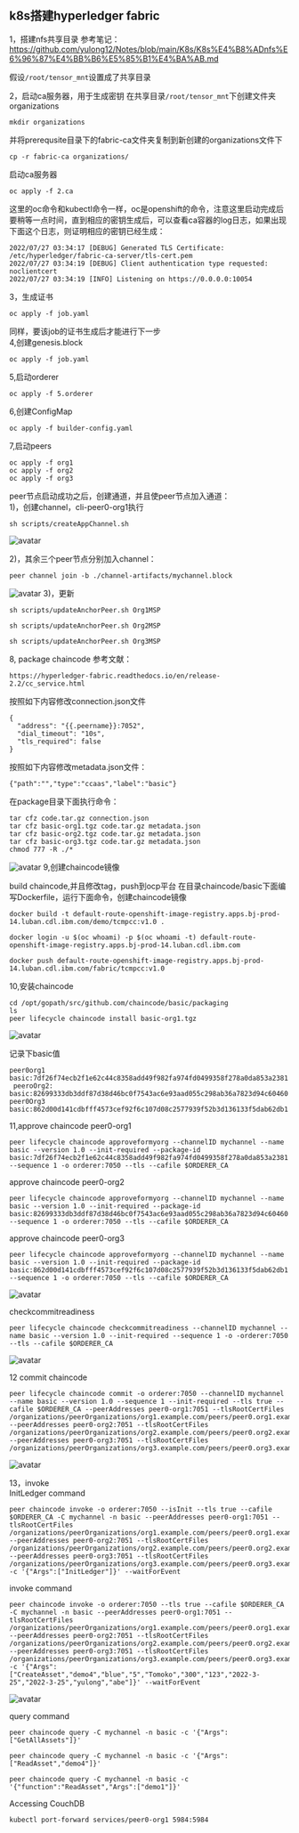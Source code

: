 ## k8s搭建hyperledger fabric
1，搭建nfs共享目录
参考笔记：  
https://github.com/yulong12/Notes/blob/main/K8s/K8s%E4%B8%ADnfs%E6%96%87%E4%BB%B6%E5%85%B1%E4%BA%AB.md

假设`/root/tensor_mnt`设置成了共享目录

2，启动ca服务器，用于生成密钥
在共享目录`/root/tensor_mnt`下创建文件夹organizations
```
mkdir organizations
```
并将prerequsite目录下的fabric-ca文件夹复制到新创建的organizations文件下
```
cp -r fabric-ca organizations/
```
启动ca服务器  
```
oc apply -f 2.ca
```
这里的oc命令和kubectl命令一样，oc是openshift的命令，注意这里启动完成后要稍等一点时间，直到相应的密钥生成后，可以查看ca容器的log日志，如果出现下面这个日志，则证明相应的密钥已经生成：
```
2022/07/27 03:34:17 [DEBUG] Generated TLS Certificate: /etc/hyperledger/fabric-ca-server/tls-cert.pem
2022/07/27 03:34:19 [DEBUG] Client authentication type requested: noclientcert
2022/07/27 03:34:19 [INFO] Listening on https://0.0.0.0:10054
```
3，生成证书
```
oc apply -f job.yaml
```
同样，要该job的证书生成后才能进行下一步  
4,创建genesis.block
```
oc apply -f job.yaml
```
5,启动orderer
```
oc apply -f 5.orderer
```
6,创建ConfigMap
```
oc apply -f builder-config.yaml
```
7,启动peers  
```
oc apply -f org1
oc apply -f org2
oc apply -f org3
```

peer节点启动成功之后，创建通道，并且使peer节点加入通道：  
1)，创建channel，cli-peer0-org1执行  
```
sh scripts/createAppChannel.sh
```
![avatar](./images/createChannel.png)

2)，其余三个peer节点分别加入channel：   
```
peer channel join -b ./channel-artifacts/mychannel.block 
```
![avatar](./images/joinChannel.png)
3)，更新   
```
sh scripts/updateAnchorPeer.sh Org1MSP
```
```
sh scripts/updateAnchorPeer.sh Org2MSP
```
```
sh scripts/updateAnchorPeer.sh Org3MSP
```

8, package chaincode
参考文献：  
```
https://hyperledger-fabric.readthedocs.io/en/release-2.2/cc_service.html
```
按照如下内容修改connection.json文件  
```
{
  "address": "{{.peername}}:7052",
  "dial_timeout": "10s",
  "tls_required": false
}
```
按照如下内容修改metadata.json文件：  
```
{"path":"","type":"ccaas","label":"basic"}
```
在package目录下面执行命令：

```
tar cfz code.tar.gz connection.json
tar cfz basic-org1.tgz code.tar.gz metadata.json
tar cfz basic-org2.tgz code.tar.gz metadata.json
tar cfz basic-org3.tgz code.tar.gz metadata.json
chmod 777 -R ./*
```
![avatar](./images/tarCode.png)
9,创建chaincode镜像  

build chaincode,并且修改tag，push到ocp平台
在目录chaincode/basic下面编写Dockerfile，运行下面命令，创建chaincode镜像
```
docker build -t default-route-openshift-image-registry.apps.bj-prod-14.luban.cdl.ibm.com/demo/tcmpcc:v1.0 .

```
```
docker login -u $(oc whoami) -p $(oc whoami -t) default-route-openshift-image-registry.apps.bj-prod-14.luban.cdl.ibm.com
```
```
docker push default-route-openshift-image-registry.apps.bj-prod-14.luban.cdl.ibm.com/fabric/tcmpcc:v1.0
```

10,安装chaincode
```
cd /opt/gopath/src/github.com/chaincode/basic/packaging
ls 
peer lifecycle chaincode install basic-org1.tgz
```
![avatar](./images/installChaincodeResult.png)

记录下basic值  
```
peer0org1
basic:7df26f74ecb2f1e62c44c8358add49f982fa974fd0499358f278a0da853a2381
 peeroOrg2:
basic:82699333db3ddf87d38d46bc0f7543ac6e93aad055c298ab36a7823d94c60460
peer0Org3
basic:862d00d141cdbfff4573cef92f6c107d08c2577939f52b3d136133f5dab62db1
```

11,approve chaincode peer0-org1
```
peer lifecycle chaincode approveformyorg --channelID mychannel --name basic --version 1.0 --init-required --package-id basic:7df26f74ecb2f1e62c44c8358add49f982fa974fd0499358f278a0da853a2381 --sequence 1 -o orderer:7050 --tls --cafile $ORDERER_CA 

```
approve chaincode peer0-org2
```
peer lifecycle chaincode approveformyorg --channelID mychannel --name basic --version 1.0 --init-required --package-id basic:82699333db3ddf87d38d46bc0f7543ac6e93aad055c298ab36a7823d94c60460 --sequence 1 -o orderer:7050 --tls --cafile $ORDERER_CA 
```

approve chaincode peer0-org3
```
peer lifecycle chaincode approveformyorg --channelID mychannel --name basic --version 1.0 --init-required --package-id basic:862d00d141cdbfff4573cef92f6c107d08c2577939f52b3d136133f5dab62db1 --sequence 1 -o orderer:7050 --tls --cafile $ORDERER_CA 
```
![avatar](./images/approveChaincode.png)

checkcommitreadiness
```
peer lifecycle chaincode checkcommitreadiness --channelID mychannel --name basic --version 1.0 --init-required --sequence 1 -o -orderer:7050 --tls --cafile $ORDERER_CA
```
![avatar](./images/checkcommitreadiness.png)

12 commit chaincode
```
peer lifecycle chaincode commit -o orderer:7050 --channelID mychannel --name basic --version 1.0 --sequence 1 --init-required --tls true --cafile $ORDERER_CA --peerAddresses peer0-org1:7051 --tlsRootCertFiles /organizations/peerOrganizations/org1.example.com/peers/peer0.org1.example.com/tls/ca.crt --peerAddresses peer0-org2:7051 --tlsRootCertFiles /organizations/peerOrganizations/org2.example.com/peers/peer0.org2.example.com/tls/ca.crt --peerAddresses peer0-org3:7051 --tlsRootCertFiles /organizations/peerOrganizations/org3.example.com/peers/peer0.org3.example.com/tls/ca.crt

```
![avatar](./images/commit.png)

13，invoke  
 InitLedger command
 ```
peer chaincode invoke -o orderer:7050 --isInit --tls true --cafile $ORDERER_CA -C mychannel -n basic --peerAddresses peer0-org1:7051 --tlsRootCertFiles /organizations/peerOrganizations/org1.example.com/peers/peer0.org1.example.com/tls/ca.crt --peerAddresses peer0-org2:7051 --tlsRootCertFiles /organizations/peerOrganizations/org2.example.com/peers/peer0.org2.example.com/tls/ca.crt --peerAddresses peer0-org3:7051 --tlsRootCertFiles /organizations/peerOrganizations/org3.example.com/peers/peer0.org3.example.com/tls/ca.crt -c '{"Args":["InitLedger"]}' --waitForEvent

```
invoke command
```
peer chaincode invoke -o orderer:7050 --tls true --cafile $ORDERER_CA -C mychannel -n basic --peerAddresses peer0-org1:7051 --tlsRootCertFiles /organizations/peerOrganizations/org1.example.com/peers/peer0.org1.example.com/tls/ca.crt --peerAddresses peer0-org2:7051 --tlsRootCertFiles /organizations/peerOrganizations/org2.example.com/peers/peer0.org2.example.com/tls/ca.crt --peerAddresses peer0-org3:7051 --tlsRootCertFiles /organizations/peerOrganizations/org3.example.com/peers/peer0.org3.example.com/tls/ca.crt -c '{"Args":["CreateAsset","demo4","blue","5","Tomoko","300","123","2022-3-25","2022-3-25","yulong","abe"]}' --waitForEvent

```

![avatar](./images/invoke.png)


query command
```
peer chaincode query -C mychannel -n basic -c '{"Args":["GetAllAssets"]}'
```
```
peer chaincode query -C mychannel -n basic -c '{"Args":["ReadAsset","demo4"]}'
```
```
peer chaincode query -C mychannel -n basic -c '{"function":"ReadAsset","Args":["demo1"]}'
```

Accessing CouchDB
```
kubectl port-forward services/peer0-org1 5984:5984
```